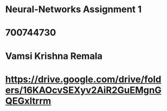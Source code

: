 # Neural-Networks Assignment 1
# 700744730
# Vamsi Krishna Remala
# https://drive.google.com/drive/folders/16KAOcvSEXyv2AiR2GuEMgnGQEGxltrrm
